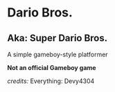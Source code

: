 # Dario Bros.
## Aka: Super Dario Bros. ##

A simple gameboy-style platformer

**Not an official Gameboy game**

*credits:*
Everything: Devy4304

